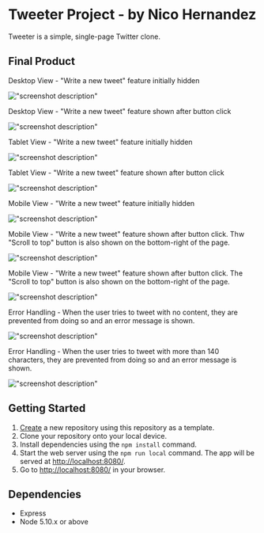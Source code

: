 # Tweeter Project - by Nico Hernandez

Tweeter is a simple, single-page Twitter clone.

## Final Product

Desktop View - "Write a new tweet" feature initially hidden

!["screenshot description"](https://github.com/nicohsfu/tweeter/blob/master/docs/desktop1.png?raw=true)

Desktop View - "Write a new tweet" feature shown after button click

!["screenshot description"](https://github.com/nicohsfu/tweeter/blob/master/docs/desktop2.png?raw=true)


Tablet View - "Write a new tweet" feature initially hidden

!["screenshot description"](https://github.com/nicohsfu/tweeter/blob/master/docs/tablet1.png?raw=true)

Tablet View - "Write a new tweet" feature shown after button click

!["screenshot description"](https://github.com/nicohsfu/tweeter/blob/master/docs/tablet2.png?raw=true)

Mobile View - "Write a new tweet" feature initially hidden

!["screenshot description"](https://github.com/nicohsfu/tweeter/blob/master/docs/mobile1.png?raw=true)

Mobile View - "Write a new tweet" feature shown after button click. Thw "Scroll to top" button is also shown on the bottom-right of the page.

!["screenshot description"](https://github.com/nicohsfu/tweeter/blob/master/docs/mobile2.png?raw=true)

Mobile View - "Write a new tweet" feature shown after button click. The "Scroll to top" button is also shown on the bottom-right of the page.

!["screenshot description"](https://github.com/nicohsfu/tweeter/blob/master/docs/mobile2.png?raw=true)

Error Handling - When the user tries to tweet with no content, they are prevented from doing so and an error message is shown. 

!["screenshot description"](https://github.com/nicohsfu/tweeter/blob/master/docs/error1.png?raw=true)

Error Handling - When the user tries to tweet with more than 140 characters, they are prevented from doing so and an error message is shown. 

!["screenshot description"](https://github.com/nicohsfu/tweeter/blob/master/docs/error2.png?raw=true)

## Getting Started

1. [Create](https://docs.github.com/en/repositories/creating-and-managing-repositories/creating-a-repository-from-a-template) a new repository using this repository as a template.
2. Clone your repository onto your local device.
3. Install dependencies using the `npm install` command.
3. Start the web server using the `npm run local` command. The app will be served at <http://localhost:8080/>.
4. Go to <http://localhost:8080/> in your browser.

## Dependencies

- Express
- Node 5.10.x or above
